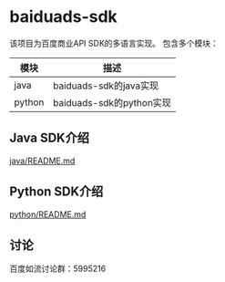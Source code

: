 # baiduads-sdk

该项目为百度商业API SDK的多语言实现。 包含多个模块：

|  模块   | 描述  |
|  ----  | ----  |
| java  | baiduads-sdk的java实现 |
|python | baiduads-sdk的python实现 |



## Java SDK介绍

[java/README.md](java/README.md)


## Python SDK介绍

[python/README.md](python/README.md)


## 讨论

百度如流讨论群：5995216
